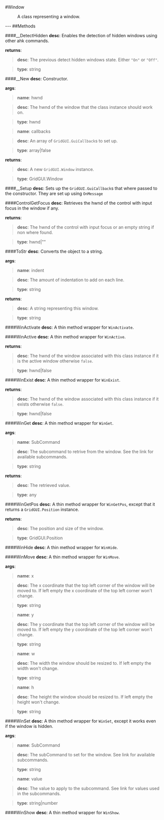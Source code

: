 #Window
<figure markdown="1">
A class representing a window.
</figure>
---
##Methods

####__DetectHidden
**desc**: Enables the detection of hidden windows using other ahk commands.

**returns**:

> **desc**: The previous detect hidden windows state. Either `"On"` or `"Off"`.

> **type**: string

####__New
**desc**: Constructor.

**args**:

> **name**: hwnd

> **desc**: The hwnd of the window that the class instance should work on.

> **type**: hwnd

> **name**: callbacks

> **desc**: An array of `GridGUI.GuiCallback`s to set up.

> **type**: array|false

**returns**:

> **desc**: A new `GridGUI.Window` instance.

> **type**: GridGUI.Window

####__Setup
**desc**: Sets up the `GridGUI.GuiCallback`s that where passed to the constructor. They are set up using `OnMessage`

####ControlGetFocus
**desc**: Retrieves the hwnd of the control with input focus in the window if any.

**returns**:

> **desc**: The hwnd of the control with input focus or an empty string if non where found.

> **type**: hwnd|""

####ToStr
**desc**: Converts the object to a string.

**args**:

> **name**: indent

> **desc**: The amount of indentation to add on each line.

> **type**: string

**returns**:

> **desc**: A string representing this window.

> **type**: string

####WinActivate
**desc**: A thin method wrapper for `WinActivate`.

####WinActive
**desc**: A thin method wrapper for `WinActive`.

**returns**:

> **desc**: The hwnd of the window associated with this class instance if it is the active window otherwise `false`.

> **type**: hwnd|false

####WinExist
**desc**: A thin method wrapper for `WinExist`.

**returns**:

> **desc**: The hwnd of the window associated with this class instance if it exists otherwise `false`.

> **type**: hwnd|false

####WinGet
**desc**: A thin method wrapper for `WinGet`.

**args**:

> **name**: SubCommand

> **desc**: The subcommand to retrive from the window. See the link for available subcommands.

> **type**: string

**returns**:

> **desc**: The retrieved value.

> **type**: any

####WinGetPos
**desc**: A thin method wrapper for `WinGetPos`, except that it returns a `GridGUI.Position` instance.

**returns**:

> **desc**: The position and size of the window.

> **type**: GridGUI.Position

####WinHide
**desc**: A thin method wrapper for `WinHide`.

####WinMove
**desc**: A thin method wrapper for `WinMove`.

**args**:

> **name**: x

> **desc**: The x coordinate that the top left corner of the window will be moved to. If left empty the x coordinate of the top left corner won't change.

> **type**: string

> **name**: y

> **desc**: The y coordinate that the top left corner of the window will be moved to. If left empty the y coordinate of the top left corner won't change.

> **type**: string

> **name**: w

> **desc**: The width the window should be resized to. If left empty the width won't change.

> **type**: string

> **name**: h

> **desc**: The height the window should be resized to. If left empty the height won't change.

> **type**: string

####WinSet
**desc**: A thin method wrapper for `WinSet`, except it works even if the window is hidden.

**args**:

> **name**: SubCommand

> **desc**: The subCommand to set for the window. See link for available subcommands.

> **type**: string

> **name**: value

> **desc**: The value to apply to the subcommand. See link for values used in the subcommands.

> **type**: string|number

####WinShow
**desc**: A thin method wrapper for `WinShow`.


